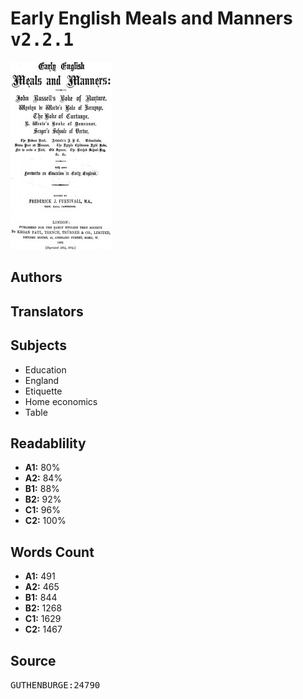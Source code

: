# Early English Meals and Manners <kbd>v2.2.1</kbd>

![](./cover.medium.jpg "")

## Authors



## Translators



## Subjects


 - Education
 - England
 - Etiquette
 - Home economics
 - Table

## Readablility


 - **A1:** 80%
 - **A2:** 84%
 - **B1:** 88%
 - **B2:** 92%
 - **C1:** 96%
 - **C2:** 100%

## Words Count


 - **A1:** 491
 - **A2:** 465
 - **B1:** 844
 - **B2:** 1268
 - **C1:** 1629
 - **C2:** 1467

## Source


<kbd>GUTHENBURGE:24790</kbd>
